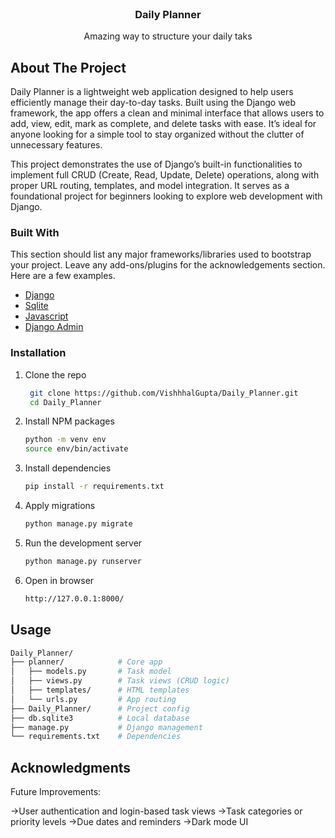 
<br/>
<div align="center">

<h3 align="center">Daily Planner</h3>
<p align="center">
Amazing way to structure your daily taks


  


</p>
</div>

## About The Project

Daily Planner is a lightweight web application designed to help users efficiently manage their day-to-day tasks. Built using the Django web framework, the app offers a clean and minimal interface that allows users to add, view, edit, mark as complete, and delete tasks with ease. It’s ideal for anyone looking for a simple tool to stay organized without the clutter of unnecessary features.

This project demonstrates the use of Django’s built-in functionalities to implement full CRUD (Create, Read, Update, Delete) operations, along with proper URL routing, templates, and model integration. It serves as a foundational project for beginners looking to explore web development with Django.
### Built With

This section should list any major frameworks/libraries used to bootstrap your project. Leave any add-ons/plugins for the acknowledgements section. Here are a few examples.

- [Django](https://docs.djangoproject.com/en/5.2/)
- [Sqlite](https://docs.djangoproject.com/en/5.2/ref/databases/)
- [Javascript](https://developer.mozilla.org/en-US/docs/Web/JavaScript)
- [Django Admin](https://docs.djangoproject.com/en/5.2/ref/contrib/admin/)
### Installation

1. Clone the repo
   ```sh
    git clone https://github.com/VishhhalGupta/Daily_Planner.git
    cd Daily_Planner
   ```
2. Install NPM packages
   ```sh
   python -m venv env 
   source env/bin/activate 
   ```
3. Install dependencies
   ```sh
   pip install -r requirements.txt
   ```
4. Apply migrations
   ```sh
   python manage.py migrate
   ```
5. Run the development server
   ```sh
   python manage.py runserver
   ```
6. Open in browser
   ```sh
   http://127.0.0.1:8000/
   ```
## Usage

   ```sh
   Daily_Planner/
├── planner/            # Core app
│   ├── models.py       # Task model
│   ├── views.py        # Task views (CRUD logic)
│   ├── templates/      # HTML templates
│   └── urls.py         # App routing
├── Daily_Planner/      # Project config
├── db.sqlite3          # Local database
├── manage.py           # Django management
└── requirements.txt    # Dependencies
   ```
## Acknowledgments

Future Improvements:

  ->User authentication and login-based task views
  ->Task categories or priority levels
  ->Due dates and reminders
  ->Dark mode UI
